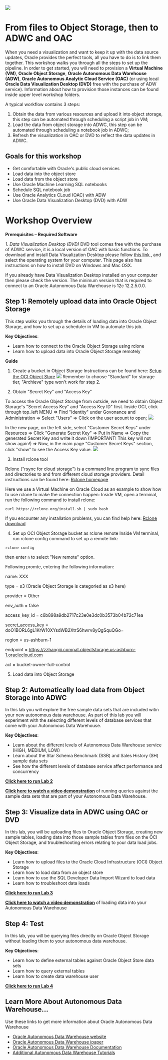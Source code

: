 
![](images/ICON.png)

# From files to Object Storage, then to ADWC and OAC                                    

When you need a visualization and want to keep it up with the data source updates, Oracle provides the perfect tools, all you have to do is to link them together. This workshop walks you through all the steps to set up the pipeline. In order to get started, you will need to provision a **Virtual Machine (VM)**, **Oracle Object Storage**, **Oracle Autonomous Data Warehouse (ADW)**, **Oracle Autonomous Analytic Cloud Service (OAC)** (or using local **Oracle Data Visualization Desktop (DVD)** free with the purchase of ADW service). Information about how to provision those instances can be found inside upper level workshop folders.

A typical workflow contains 3 steps:
1. Obtain the data from various resources and upload it into object storage, this step can be automated through scheduling a script job in VM;  
2. Load the data from object storage into ADWC, this step can be automated through scheduling a notebook job in ADWC; 
3. Refresh the visualization in OAC or DVD to reflect the data updates in ADWC.  

## Goals for this workshop

 - Get comfortable with Oracle's public cloud services
 - Load data into the object store
 - Load data from the object store
 - Use Oracle Machine Learning SQL notebooks
 - Schedule SQL notebook job
 - Use Oracle Analytics CLoud (OAC) with ADW
 - Use Oracle Data Visualization Desktop (DVD) with ADW

# Workshop Overview

**Prerequisites – Required Software**

*1. Data Visualization Desktop (DVD)*
  DVD tool comes free with the purchase of ADWC service, it is a local version of OAC with basic functions. 
  To download and install Data Visualization Desktop please follow <a href="https://www.oracle.com/technetwork/middleware/oracle-data-visualization/downloads/oracle-data-visualization-desktop-2938957.html" target="_blank"> this link </a>, and select the operating system for your computer. This page also has instructions on how to install DVD on Windows and Mac OSX.

  If you already have Data Visualization Desktop installed on your computer then please check the version. The minimum version that is required to connect to an Oracle Autonomous Data Warehouse is 12c 12.2.5.0.0.

## Step 1: Remotely upload data into Oracle Object Storage 
This step walks you through the details of loading data into Oracle Object Storage, and how to set up a scheduler in VM to automate this job.

**Key Objectives**:

- Learn how to connect to the Oracle Object Storage using rclone
- Learn how to upload data into Oracle Object Storage remotely

**Guide**

1. Create a bucket in Object Storage
Instructions can be found here:   <a href="https://cloudsolutionhubs.github.io/autonomous-database/workshops/?page=LabGuide400LoadingDataToOracleAutonomousDatabase.md" target="_blank">Setup the OCI Object Store</a>
![](images/1-1.png)
Remember to choose "Standard" for storage tier, "Archieve" type won't work for step 2.

2. Obtain "Secret Key" and "Access Key"

To access the Oracle Object Storage from outside, we need to obtain Object Storage's "Secret Access Key" and "Access Key ID" first.
Inside OCI, click through top_left MENU => Find "Identity" under Govonance and Administration => Select "Users" => Click on the user acount to open;
![](images/1-2.png)

In the new page, on the left side, select "Customer Secret Keys" under Resources => Click "Generate Secret Key" => Put in Name => Copy the generated Secret Key and write it down (IMPORTANT! This key will not show again!) => Now, in the main page "Customer Secret Keys" section, click "show" to see the Access Key value.
![](images/1-3.png)

3. Install rclone tool

Rclone ("rsync for cloud storage") is a command line program to sync files and directories to and from different cloud storage providers.
Detail instructions can be found here: <a href="https://rclone.org" target="_blank">Rclone homepage</a>

Here we use a Virtual Machine on Oracle Cloud as an example to show how to use rclone to make the connection happen:
Inside VM, open a terminal, run the following command to install rclone:

```curl https://rclone.org/install.sh | sudo bash```

If you encounter any installation problems, you can find help here: <a href="https://rclone.org/downloads/" target="_blank">Rclone download</a>


4. Set up OCI Object Storage bucket as rclone remote
Inside VM terminal, run rclone config command to set up a remote link:

```rclone config```

then enter ```n``` to select "New remote" option.

Following promte, entering the following information:

name: XXX

type = s3  (Oracle Object Storage is categoried as s3 here)

provider = Other 

env_auth = false

access_key_id = c6b898a9db2717c23e0e3dc0b3573b04b72c71ea

secret_access_key = doO1BORL6gL1KrW10XYsdWB2XtrS6hwrv8yQgSquQGo=

region = us-ashburn-1

endpoint = https://zzhangjii.compat.objectstorage.us-ashburn-1.oraclecloud.com

acl = bucket-owner-full-control


5. Load data into Object Storage



## Step 2: Automatically load data from Object Storage into ADWC
In this lab you will explore the free sample data sets that are included witin your new autonomous data warehouse. As part of this lab you will experiment with the selecting different levels of database services that come with your Autonomous Data Warehouse.

**Key Objectives**:

- Learn about the different levels of Autonomous Data Warehouse service (HIGH, MEDIUM, LOW)
- Learn about the Star Schema Benchmark (SSB) and Sales History (SH) sample data sets
- See how the different levels of database service affect performance and concurrency

**[Click here to run Lab 2](LabGuide2.md)**

<a href="https://apexapps.oracle.com/pls/apex/f?p=44785:112:0::::P112_CONTENT_ID:22791" target="_blank">**Click here to watch a video demonstration**</a> of running queries against the sample data sets that are part of your Autonomous Data Warehouse.


## Step 3: Visualize data in ADWC using OAC or DVD
In this lab, you will be uploading files to Oracle Object Storage, creating new sample tables, loading data into those sample tables from files on the OCI Object Storage, and troubleshooting errors relating to your data load jobs.

**Key Objectives**:

- Learn how to upload files to the Oracle Cloud Infrastructure (OCI) Object Storage
- Learn how to load data from an object store
- Learn how to use the SQL Developer Data Import Wizard to load data
- Learn how to troubleshoot data loads

**[Click here to run Lab 3](LabGuide3OOW.md)**

<a href="https://apexapps.oracle.com/pls/apex/f?p=44785:112:0::::P112_CONTENT_ID:22792" target="_blank">**Click here to watch a video demonstration**</a> of loading data into your Autonomous Data Warehouse


## Step 4: Test
In this lab, you will be querying files directly on Oracle Object Storage without loading them to your autonomous data warehouse.

**Key Objectives**:

- Learn how to define external tables against Oracle Object Store data sets
- Learn how to query external tables
- Learn how to create data warehouse user

**[Click here to run Lab 4](LabGuide4.md)**





## Learn More About Autonomous Data Warehouse...

Use these links to get more information about Oracle Autonomous Data Warehouse

 - <a href="https://www.oracle.com/database/data-warehouse/index.html" target="_blank">Oracle Autonomous Data Warehouse website</a>
 - <a href="http://www.oracle.com/us/products/database/autonomous-dw-cloud-ipaper-3938921.pdf" target="_blank">Oracle Autonomous Data Warehouse ipaper</a>
 - <a href="https://docs.oracle.com/en/cloud/paas/autonomous-data-warehouse-cloud/index.html" target="_blank">Oracle Autonomous Data Warehouse Documentation</a>
 - <a href="https://docs.oracle.com/en/cloud/paas/autonomous-data-warehouse-cloud/tutorials.html" target="_blank">Additional Autonomous Data Warehouse Tutorials</a>

